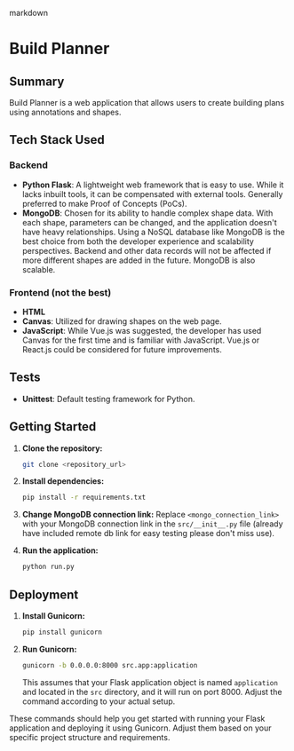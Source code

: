markdown
# Build Planner

## Summary
Build Planner is a web application that allows users to create building plans using annotations and shapes.

## Tech Stack Used

### Backend
- **Python Flask**: A lightweight web framework that is easy to use. While it lacks inbuilt tools, it can be compensated with external tools. Generally preferred to make Proof of Concepts (PoCs).
- **MongoDB**: Chosen for its ability to handle complex shape data. With each shape, parameters can be changed, and the application doesn't have heavy relationships. Using a NoSQL database like MongoDB is the best choice from both the developer experience and scalability perspectives. Backend and other data records will not be affected if more different shapes are added in the future. MongoDB is also scalable.

### Frontend (not the best)
- **HTML**
- **Canvas**: Utilized for drawing shapes on the web page.
- **JavaScript**: While Vue.js was suggested, the developer has used Canvas for the first time and is familiar with JavaScript. Vue.js or React.js could be considered for future improvements.

## Tests
- **Unittest**: Default testing framework for Python.

## Getting Started

1. **Clone the repository:**
   ```bash
   git clone <repository_url>
   ```

2. **Install dependencies:**
   ```bash
   pip install -r requirements.txt
   ```

3. **Change MongoDB connection link:**
   Replace `<mongo_connection_link>` with your MongoDB connection link in the `src/__init__.py` file (already have included remote db link for easy testing please don't miss use).

4. **Run the application:**
   ```bash
   python run.py
   ```

## Deployment

1. **Install Gunicorn:**
   ```bash
   pip install gunicorn
   ```

2. **Run Gunicorn:**
   ```bash
   gunicorn -b 0.0.0.0:8000 src.app:application
   ```
   This assumes that your Flask application object is named `application` and located in the `src` directory, and it will run on port 8000. Adjust the command according to your actual setup.

These commands should help you get started with running your Flask application and deploying it using Gunicorn. Adjust them based on your specific project structure and requirements.
```
